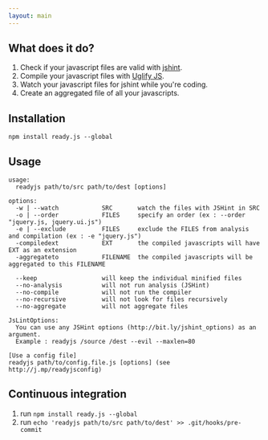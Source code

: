 ```yaml
---
layout: main
---
```


## What does it do?
1. Check if your javascript files are valid with [jshint](http://www.jshint.com/).
2. Compile your javascript files with [Uglify JS](http://marijnhaverbeke.nl/uglifyjs).
3. Watch your javascript files for jshint while you're coding.
4. Create an aggregated file of all your javascripts.

## Installation

`npm install ready.js --global`

## Usage

    usage: 
      readyjs path/to/src path/to/dest [options] 

    options:
      -w | --watch            SRC       watch the files with JSHint in SRC
      -o | --order            FILES     specify an order (ex : --order "jquery.js, jquery.ui.js")
      -e | --exclude          FILES     exclude the FILES from analysis and compilation (ex : -e "jquery.js")
      -compiledext            EXT       the compiled javascripts will have EXT as an extension
      -aggregateto            FILENAME  the compiled javascripts will be aggregated to this FILENAME
      
      --keep                  will keep the individual minified files
      --no-analysis           will not run analysis (JSHint)
      --no-compile            will not run the compiler
      --no-recursive          will not look for files recursively
      --no-aggregate          will not aggregate files
      
    JsLintOptions:
      You can use any JSHint options (http://bit.ly/jshint_options) as an argument.
      Example : readyjs /source /dest --evil --maxlen=80

    [Use a config file]
    readyjs path/to/config.file.js [options] (see http://j.mp/readyjsconfig)

## Continuous integration
1. run `npm install ready.js --global`
2. run `echo 'readyjs path/to/src path/to/dest' >> .git/hooks/pre-commit`

